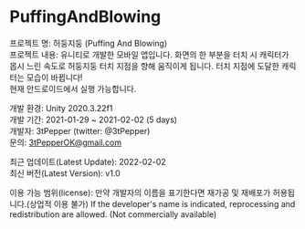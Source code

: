 # PuffingAndBlowing
프로젝트 명: 허둥지둥 (Puffing And Blowing)<br>
프로젝트 내용: 유니티로 개발한 모바일 앱입니다. 화면의 한 부분을 터치 시 캐릭터가 몹시 느린 속도로 허둥지둥 터치 지점을 향해 움직이게 됩니다. 터치 지점에 도달한 캐릭터는 모습이 바뀝니다!<br> 현재 안드로이드에서 실행 가능합니다.<br>


개발 환경: Unity 2020.3.22f1<br>
개발 기간: 2021-01-29 ~ 2021-02-02 (5 days)<br>
개발자: 3tPepper (twitter: @3tPepper)<br>
문의: 3tPepperOK@gmail.com<br>

최근 업데이트(Latest Update): 2022-02-02<br>
최신 버전(Latest Version): v1.0<br>

이용 가능 범위(license): 만약 개발자의 이름을 표기한다면 재가공 및 재배포가 허용됩니다.(상업적 이용 불가) If the developer's name is indicated, reprocessing and redistribution are allowed. (Not commercially available)
